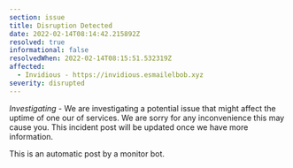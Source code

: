 ```yaml
---
section: issue
title: Disruption Detected
date: 2022-02-14T08:14:42.215892Z
resolved: true
informational: false
resolvedWhen: 2022-02-14T08:15:51.532319Z
affected:
  - Invidious - https://invidious.esmailelbob.xyz
severity: disrupted
---
```

*Investigating* - We are investigating a potential issue that might affect the uptime of one our of services. We are sorry for any inconvenience this may cause you. This incident post will be updated once we have more information.

This is an automatic post by a monitor bot.
        